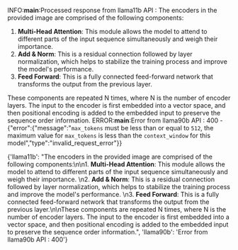 INFO:__main__:Processed response from llama11b API : The encoders in the provided image are comprised of the following components:

1. **Multi-Head Attention**: This module allows the model to attend to different parts of the input sequence simultaneously and weigh their importance. 
2. **Add & Norm**: This is a residual connection followed by layer normalization, which helps to stabilize the training process and improve the model's performance.
3. **Feed Forward**: This is a fully connected feed-forward network that transforms the output from the previous layer.

These components are repeated N times, where N is the number of encoder layers. The input to the encoder is first embedded into a vector space, and then positional encoding is added to the embedded input to preserve the sequence order information.
ERROR:__main__:Error from llama90b API : 400 - {"error":{"message":"`max_tokens` must be less than or equal to `512`, the maximum value for `max_tokens` is less than the `context_window` for this model","type":"invalid_request_error"}}

{'llama11b': "The encoders in the provided image are comprised of the following components:\n\n1. **Multi-Head Attention**: This module allows the model to attend to different parts of the input sequence simultaneously and weigh their importance. \n2. **Add & Norm**: This is a residual connection followed by layer normalization, which helps to stabilize the training process and improve the model's performance. \n3. **Feed Forward**: This is a fully connected feed-forward network that transforms the output from the previous layer.\n\nThese components are repeated N times, where N is the number of encoder layers. The input to the encoder is first embedded into a vector space, and then positional encoding is added to the embedded input to preserve the sequence order information.", 'llama90b': 'Error from llama90b API : 400'}